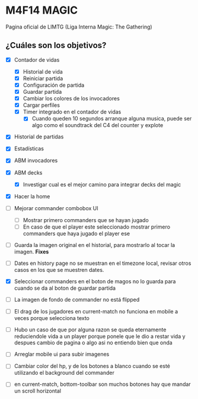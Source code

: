 # M4F14 MAGIC

Pagina oficial de LIMTG (Liga Interna Magic: The Gathering)

## ¿Cuáles son los objetivos?

- [x] Contador de vidas
  - [x] Historial de vida
  - [x] Reiniciar partida
  - [x] Configuración de partida
  - [x] Guardar partida
  - [x] Cambiar los colores de los invocadores
  - [x] Cargar perfiles
  - [x] Timer integrado en el contador de vidas
    - [x] Cuando queden 10 segundos arranque alguna musica, puede ser algo como el soundtrack del C4 del counter y explote
- [x] Historial de partidas
- [x] Estadísticas
- [x] ABM invocadores
- [x] ABM decks
  - [x] Investigar cual es el mejor camino para integrar decks del magic
- [x] Hacer la home

- [ ] Mejorar commander combobox UI
  - [ ] Mostrar primero commanders que se hayan jugado
  - [ ] En caso de que el player este seleccionado mostrar primero commanders que haya jugado el player ese

-[ ] Guarda la imagen original en el historial, para mostrarlo al tocar la imagen.
**Fixes**

- [ ] Dates en history page no se muestran en el timezone local, revisar otros casos en los que se muestren dates.
- [x] Seleccionar commanders en el boton de magos no lo guarda para cuando se da al boton de guardar partida
- [ ] La imagen de fondo de commander no está flipped
- [ ] El drag de los jugadores en current-match no funciona en mobile a veces porque selecciona texto
- [ ] Hubo un caso de que por alguna razon se queda eternamente reduciendole vida a un player porque ponele que le dio a restar vida y despues cambio de pagina o algo asi no entiendo bien que onda
- [ ] Arreglar mobile ui para subir imagenes
- [ ] Cambiar color del hp, y de los botones a blanco cuando se esté utilizando el background del commander
- [ ] en current-match, bottom-toolbar son muchos botones hay que mandar un scroll horizontal
